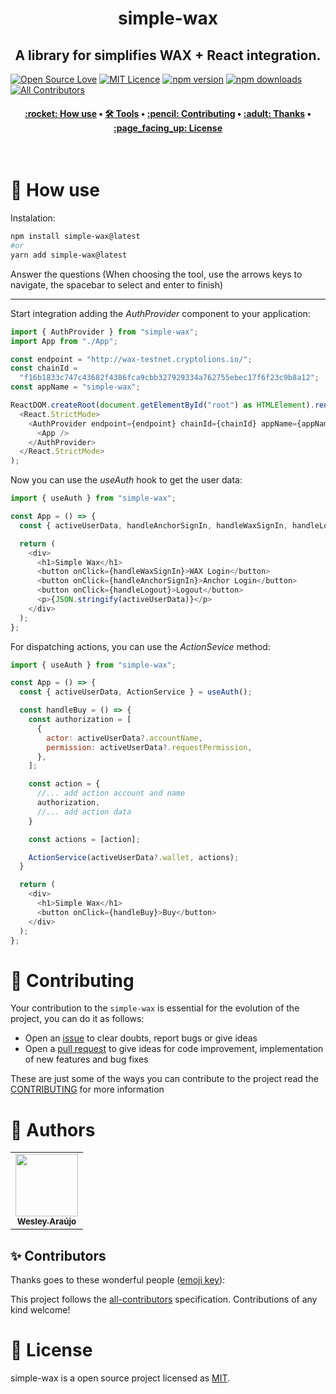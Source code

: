 <h1 align="center" title="Vite Helper">
  simple-wax
</h1>

<h2 align="center">A library for simplifies WAX + React integration.</h2>

[![Open Source Love](https://badges.frapsoft.com/os/v2/open-source.png?v=103)](https://github.com/ellerbrock/open-source-badges/)
[![MIT Licence](https://badges.frapsoft.com/os/mit/mit.png?v=103)](https://opensource.org/licenses/mit-license.php)
[![npm version](https://img.shields.io/npm/v/simple-wax.svg?style=flat-square)](https://www.npmjs.com/package/simple-wax)
[![npm downloads](https://img.shields.io/npm/dm/simple-wax.svg?style=flat-square)](http://npm-stat.com/charts.html?package=cz-conventional-changelog&from=2015-08-01) <!-- ALL-CONTRIBUTORS-BADGE:START - Do not remove or modify this section --> [![All Contributors](https://img.shields.io/badge/all_contributors-2-green.svg?style=flat-square)](#contributors-) <!-- ALL-CONTRIBUTORS-BADGE:END -->

<h4 align="center">
 <a href="#-how-use">:rocket: How use</a> •
 <a href="#️-tools">🛠️ Tools</a> •
 <a href="#-contributing">:pencil: Contributing</a> •
 <a href="#-thanks">:adult: Thanks</a> •
 <a href="#-license">:page_facing_up: License</a>
</h4>

<br>

# :rocket: How use

Instalation:

```bash
npm install simple-wax@latest
#or
yarn add simple-wax@latest
```

Answer the questions (When choosing the tool, use the arrows keys to navigate, the spacebar to select and enter to finish)

---

Start integration adding the _AuthProvider_ component to your application:

```js
import { AuthProvider } from "simple-wax";
import App from "./App";

const endpoint = "http://wax-testnet.cryptolions.io/";
const chainId =
  "f16b1833c747c43682f4386fca9cbb327929334a762755ebec17f6f23c9b8a12";
const appName = "simple-wax";

ReactDOM.createRoot(document.getElementById("root") as HTMLElement).render(
  <React.StrictMode>
    <AuthProvider endpoint={endpoint} chainId={chainId} appName={appName}>
      <App />
    </AuthProvider>
  </React.StrictMode>
);

```

Now you can use the _useAuth_ hook to get the user data:

```js
import { useAuth } from "simple-wax";

const App = () => {
  const { activeUserData, handleAnchorSignIn, handleWaxSignIn, handleLogout } = useAuth();

  return (
    <div>
      <h1>Simple Wax</h1>
      <button onClick={handleWaxSignIn}>WAX Login</button>
      <button onClick={handleAnchorSignIn}>Anchor Login</button>
      <button onClick={handleLogout}>Logout</button>
      <p>{JSON.stringify(activeUserData)}</p>
    </div>
  );
};
```

For dispatching actions, you can use the _ActionSevice_ method:

```js
import { useAuth } from "simple-wax";

const App = () => {
  const { activeUserData, ActionService } = useAuth();

  const handleBuy = () => {
    const authorization = [
      {
        actor: activeUserData?.accountName,
        permission: activeUserData?.requestPermission,
      },
    ];

    const action = {
      //... add action account and name
      authorization,
      //... add action data
    }

    const actions = [action];

    ActionService(activeUserData?.wallet, actions);
  }

  return (
    <div>
      <h1>Simple Wax</h1>
      <button onClick={handleBuy}>Buy</button>
    </div>
  );
};
```


# :pencil: Contributing

Your contribution to the `simple-wax` is essential for the evolution of the project, you can do it as follows:

- Open an [issue](https://github.com/wesleyara/simple-wax/issues) to clear doubts, report bugs or give ideas
- Open a [pull request](https://github.com/wesleyara/simple-wax/pulls) to give ideas for code improvement, implementation of new features and bug fixes

These are just some of the ways you can contribute to the project read the [CONTRIBUTING](https://github.com/wesleyara/simple-wax/blob/main/.github/CONTRIBUTING.md) for more information

# :adult: Authors

<table>
  <tr>
    <td align="center"><a href="https://wesleyaraujo.dev/"><img src="https://avatars.githubusercontent.com/u/89321125?v=4?s=100" width="100px;" alt=""/><br /><sub><b>Wesley Araújo</b></sub></a><br /></td>
  </tr>
</table>

## ✨ Contributors

Thanks goes to these wonderful people ([emoji key](https://allcontributors.org/docs/en/emoji-key)):

<!-- ALL-CONTRIBUTORS-LIST:START - Do not remove or modify this section -->
<!-- prettier-ignore-start -->
<!-- markdownlint-disable -->
<!-- markdownlint-restore -->
<!-- prettier-ignore-end -->

<!-- ALL-CONTRIBUTORS-LIST:END -->

This project follows the [all-contributors](https://github.com/all-contributors/all-contributors) specification. Contributions of any kind welcome!

# :page_facing_up: License

simple-wax is a open source project licensed as [MIT](LICENSE).

```

```